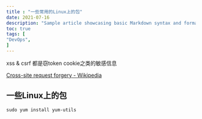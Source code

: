 ```yaml
---
title : "一些常用的Linux上的包"
date: 2021-07-16
description: "Sample article showcasing basic Markdown syntax and formatting for HTML elements."
toc: true
tags: [
"DevOps",
]
---
```


xss & csrf 都是窃token cookie之类的敏感信息

 <!--more-->
[Cross-site request forgery - Wikipedia](https://en.wikipedia.org/wiki/Cross-site_request_forgery)

## 一些Linux上的包

```shell
sudo yum install yum-utils
```

